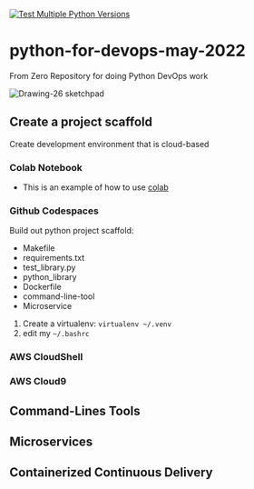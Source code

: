 [![Test Multiple Python Versions](https://github.com/noahgift/python-for-devops-may-2022/actions/workflows/main.yml/badge.svg)](https://github.com/noahgift/python-for-devops-may-2022/actions/workflows/main.yml)
# python-for-devops-may-2022
From Zero Repository for doing Python DevOps work

![Drawing-26 sketchpad](https://user-images.githubusercontent.com/58792/166920160-e5fb017e-4b83-4e09-9b9f-32a0f846293a.png)

## Create a project scaffold

Create development environment that is cloud-based

### Colab Notebook

* This is an example of how to use [colab](https://github.com/noahgift/python-for-devops-may-2022/blob/main/getting_started_python.ipynb)

### Github Codespaces

Build out python project scaffold:

* Makefile
* requirements.txt
* test_library.py
* python_library
* Dockerfile
* command-line-tool
* Microservice

1.  Create a virtualenv: `virtualenv ~/.venv`
2.  edit my `~/.bashrc`


### AWS CloudShell
### AWS Cloud9

## Command-Lines Tools

## Microservices

## Containerized Continuous Delivery
